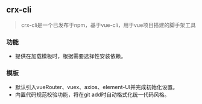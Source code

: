 ##  crx-cli

> crx-cli是一个已发布于npm，基于vue-cli，用于vue项目搭建的脚手架工具

###  功能
* 提供在加载模板时，根据需要选择性安装依赖。

###  模板
* 默认引入vueRouter、vuex、axios、element-UI并完成初始化设置。
* 内置代码规范校验功能，将在git add时自动格式化统一代码风格。